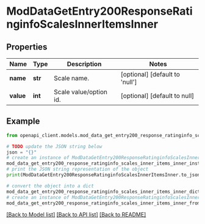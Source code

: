 # ModDataGetEntry200ResponseRatinginfoScalesInnerItemsInner


## Properties

Name | Type | Description | Notes
------------ | ------------- | ------------- | -------------
**name** | **str** | Scale name. | [optional] [default to 'null']
**value** | **int** | Scale value/option id. | [optional] [default to null]

## Example

```python
from openapi_client.models.mod_data_get_entry200_response_ratinginfo_scales_inner_items_inner import ModDataGetEntry200ResponseRatinginfoScalesInnerItemsInner

# TODO update the JSON string below
json = "{}"
# create an instance of ModDataGetEntry200ResponseRatinginfoScalesInnerItemsInner from a JSON string
mod_data_get_entry200_response_ratinginfo_scales_inner_items_inner_instance = ModDataGetEntry200ResponseRatinginfoScalesInnerItemsInner.from_json(json)
# print the JSON string representation of the object
print(ModDataGetEntry200ResponseRatinginfoScalesInnerItemsInner.to_json())

# convert the object into a dict
mod_data_get_entry200_response_ratinginfo_scales_inner_items_inner_dict = mod_data_get_entry200_response_ratinginfo_scales_inner_items_inner_instance.to_dict()
# create an instance of ModDataGetEntry200ResponseRatinginfoScalesInnerItemsInner from a dict
mod_data_get_entry200_response_ratinginfo_scales_inner_items_inner_from_dict = ModDataGetEntry200ResponseRatinginfoScalesInnerItemsInner.from_dict(mod_data_get_entry200_response_ratinginfo_scales_inner_items_inner_dict)
```
[[Back to Model list]](../README.md#documentation-for-models) [[Back to API list]](../README.md#documentation-for-api-endpoints) [[Back to README]](../README.md)


